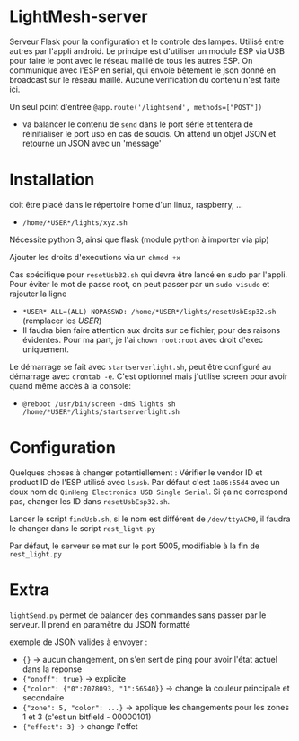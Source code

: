 # LightMesh-server

Serveur Flask pour la configuration et le controle des lampes. Utilisé entre autres par l'appli android.
Le principe est d'utiliser un module ESP via USB pour faire le pont avec le réseau maillé de tous les autres ESP.
On communique avec l'ESP en serial, qui envoie bêtement le json donné en broadcast sur le réseau maillé. Aucune verification du contenu n'est faite ici.

Un seul point d'entrée `@app.route('/lightsend', methods=["POST"])`
- va balancer le contenu de `send` dans le port série et tentera de réinitialiser le port usb en cas de soucis. On attend un objet JSON et retourne un JSON avec un 'message'

# Installation

doit être placé dans le répertoire home d'un linux, raspberry, ...
- `/home/*USER*/lights/xyz.sh`

Nécessite python 3, ainsi que flask (module python à importer via pip)

Ajouter les droits d'executions via un `chmod +x` 

Cas spécifique pour `resetUsb32.sh` qui devra être lancé en sudo par l'appli. Pour éviter le mot de passe root, on peut passer par un `sudo visudo` et rajouter la ligne 
- `*USER* ALL=(ALL) NOPASSWD: /home/*USER*/lights/resetUsbEsp32.sh` (remplacer les *USER*)
- Il faudra bien faire attention aux droits sur ce fichier, pour des raisons évidentes. Pour ma part, je l'ai `chown root:root` avec droit d'exec uniquement.


Le démarrage se fait avec `startserverlight.sh`, peut être configuré au démarrage avec `crontab -e`. C'est optionnel mais j'utilise screen pour avoir quand même accès à la console:
- `@reboot /usr/bin/screen -dmS lights sh /home/*USER*/lights/startserverlight.sh`

# Configuration

Quelques choses à changer potentiellement :
Vérifier le vendor ID et product ID de l'ESP utilisé avec `lsusb`. Par défaut c'est `1a86:55d4` avec un doux nom de `QinHeng Electronics USB Single Serial`. Si ça ne correspond pas, changer les ID dans `resetUsbEsp32.sh`.

Lancer le script `findUsb.sh`, si le nom est différent de `/dev/ttyACM0`, il faudra le changer dans le script `rest_light.py`

Par défaut, le serveur se met sur le port 5005, modifiable à la fin de `rest_light.py`

# Extra

`lightSend.py` permet de balancer des commandes sans passer par le serveur. Il prend en paramètre du JSON formatté

exemple de JSON valides à envoyer :
- `{}` -> aucun changement, on s'en sert de ping pour avoir l'état actuel dans la réponse
- `{"onoff": true}` -> explicite
- `{"color": {"0":7078093, "1":56540}}` -> change la couleur principale et secondaire
- `{"zone": 5, "color": ...}` -> applique les changements pour les zones 1 et 3 (c'est un bitfield - 00000101)
- `{"effect": 3}` -> change l'effet

